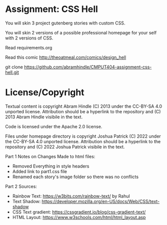 Assignment: CSS Hell
====================

You will skin 3 project gutenberg stories with custom CSS.

You will skin 2 versions of a possible professional homepage for your
self with 2 versions of CSS.

Read requirements.org

Read this comic http://theoatmeal.com/comics/design_hell

git clone https://github.com/abramhindle/CMPUT404-assignment-css-hell.git

License/Copyright
=================

Textual content is copyright Abram Hindle (C) 2013 under the CC-BY-SA
4.0 unported license. Attribution should be a hyperlink to the
repository and (C) 2013 Abram Hindle visibile in the text.

Code is licensed under the Apache 2.0 license.

Files under homepage directory is copyright Joshua Patrick (C) 2022 under the CC-BY-SA
4.0 unported license. Attribution should be a hyperlink to the
repository and (C) 2022 Joshua Patrick visibile in the text.

Part 1 Notes on Changes Made to html files:
- Removed Everything in style headers
- Added link to part1.css file
- Renamed each story's image folder so there was no conflicts


Part 2 Sources:
- Rainbow Text: https://w3bits.com/rainbow-text/ by Rahul
- Text Shadow: https://developer.mozilla.org/en-US/docs/Web/CSS/text-shadow 
- CSS Text gradient: https://cssgradient.io/blog/css-gradient-text/ 
- HTML Layout: https://www.w3schools.com/html/html_layout.asp 
